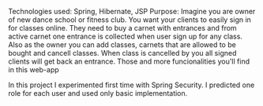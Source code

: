Technologies used: Spring, Hibernate, JSP
Purpose: Imagine you are owner of new dance school or fitness club. 
You want your clients to easily sign in for classes online.
They need to buy a carnet with entrances and from active carnet one entrance is collected when user sign up for any class. 
Also as the owner you can add classes, carnets that are allowed to be bought and cancell classes.
When class is cancelled by you all signed clients will get back an entrance. 
Those and more funcionalities you'll find in this web-app


In this project I experimented first time with Spring Security. I predicted one role for each user and used only basic implementation. 
